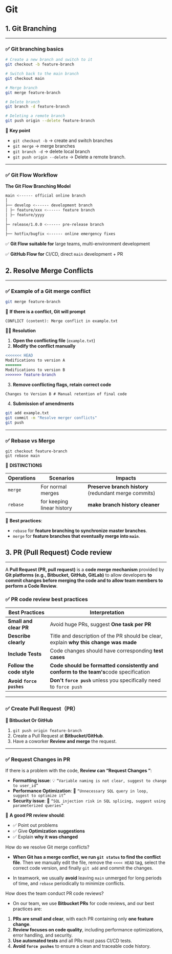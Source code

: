 # Git
##  1. Git Branching

------

### **✅ Git branching basics**

```bash
# Create a new branch and switch to it
git checkout -b feature-branch

# Switch back to the main branch
git checkout main

# Merge branch
git merge feature-branch

# Delete branch
git branch -d feature-branch

# Deleting a remote branch
git push origin --delete feature-branch
```

📌 **Key point**

- `git checkout -b` → create and switch branches
- `git merge` → merge branches
- `git branch -d` → delete local branch
- `git push origin --delete` → Delete a remote branch.

------

### **✅ Git Flow Workflow**

**The Git Flow Branching Model**

```bash
main <------ official online branch
│
├── develop <------ development branch
│ ├─ feature/xxx <------ feature branch
│ ├─ feature/yyyy
│
├─ release/1.0.0 <------ pre-release branch
│
├── hotfix/bugfix <------ online emergency fixes
```

✅ **Git Flow suitable for** large teams, multi-environment development

✅ **GitHub Flow for** CI/CD, direct `main` development + PR

## **2. Resolve Merge Conflicts**

------

### **✅ Example of a Git merge conflict**

```bash
git merge feature-branch
```

🚨 **If there is a conflict, Git will prompt**

```pgsql
CONFLICT (content): Merge conflict in example.txt
```

👨‍💻 **Resolution**

1. **Open the conflicting file** (`example.txt`)
2. **Modify the conflict manually**

```diff
<<<<<<< HEAD
Modifications to version A
=======
Modifications to version B
>>>>>>> feature-branch
```

3. **Remove conflicting flags, retain correct code**

```diff
Changes to Version B # Manual retention of final code
```
4. **Submission of amendments**

```bash
git add example.txt
git commit -m "Resolve merger conflicts"
git push
```

------

### **✅ Rebase vs Merge**

```
git checkout feature-branch
git rebase main
```

📌 **DISTINCTIONS**

| Operations | Scenarios | Impacts |
| -------- | ------------------ | --------------------------------------- |
| `merge` | For normal merges | **Preserve branch history** (redundant merge commits) |
| `rebase` | for keeping linear history | **make branch history cleaner** |

🚀 **Best practices**:

- `rebase` for **feature branching to synchronize master branches**.
- `merge` for **feature branches that eventually merge into `main`**.

## **3. PR (Pull Request) Code review**

------

A **Pull Request (PR, pull request)** is a **code merge mechanism** provided by **Git platforms (e.g., Bitbucket, GitHub, GitLab)** to allow developers **to commit changes before merging the code and to allow team members to perform a Code Review**.
### **✅ PR code review best practices**

| **Best Practices** | **Interpretation** |
| --------------------- | ------------------------------------------------ |
| **Small and clear PR** | Avoid huge PRs, suggest **One task per PR** |
| **Describe clearly** | Title and description of the PR should be clear, explain **why this change was made** |
| **Include Tests** | Code changes should have corresponding **test cases** |
| **Follow the code style** |**Code should be formatted consistently and conform to the team's**code specification|
| **Avoid `force pushes`** | **Don't `force push`** unless you specifically need to `force push`|
------

### **✅ Create Pull Request（PR）**

**📌 Bitbucket Or GitHub**

1. `git push origin feature-branch`
2. Create a Pull Request at **Bitbucket/GitHub**.
3. Have a coworker **Review and merge** the request.

------

### **✅ Request Changes in PR**

If there is a problem with the code, **Review can “Request Changes ”**:

- **Formatting issue**: 💡 `“Variable naming is not clear, suggest to change to user_id”`
- **Performance Optimization**: 🚀 `“Unnecessary SQL query in loop, suggest to optimize it”`
- **Security issue**: 🔐 `“SQL injection risk in SQL splicing, suggest using parameterized queries”`

📌 **A good PR review should**: 
 - ✅ Point out problems
 - ✅ Give **Optimization suggestions**
 - ✅ Explain **why it was changed**

How do we resolve Git merge conflicts?

 - **When Git has a merge conflict, we run `git status` to find the conflict file**. Then we manually edit the file, remove the `<<<< HEAD` tag, select the correct code version, and finally `git add` and commit the changes.

 - In teamwork, we usually **avoid** leaving `main` unmerged for long periods of time, and `rebase` periodically to minimize conflicts.

How does the team conduct PR code reviews?

 - On our team, we use **Bitbucket PRs** for code reviews, and our best practices are:

1. **PRs are small and clear**, with each PR containing only **one feature change**.
2. **Review focuses on code quality**, including performance optimizations, error handling, and security.
3. **Use automated tests** and all PRs must pass CI/CD tests.
4. **Avoid `force pushes`** to ensure a clean and traceable code history.